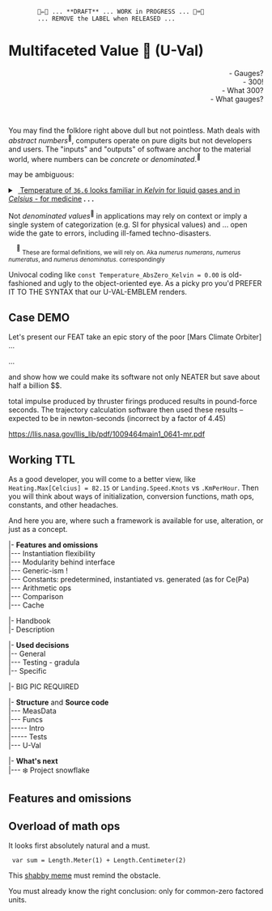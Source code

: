             🚧✏️🚧 ... **DRAFT** ... WORK in PROGRESS ... 🚧⌨️🚧
            ... REMOVE the LABEL when RELEASED ...
# Multifaceted Value :diamond_shape_with_a_dot_inside: (**U-Val**)

<div dir="rtl">?Gauges&nbsp;-</div>
<div dir="rtl">!300&nbsp;-</div>
<div dir="rtl">?What 300&nbsp;-</div>
<div dir="rtl">?What gauges&nbsp;-</div>
<p>&nbsp;</p>

 You may find the folklore right above dull but not pointless. Math deals with _abstract numbers_<sup>🔣</sup>, computers operate on pure digits but not developers and users. 
 The "inputs" and "outputs" of software anchor to the material world, where numbers can be <span title="&nbsp;">_concrete_</span> or _denominated_.<sup>🔣</sup> 
 
 may be ambiguous: 

<details>
<summary>&nbsp;<ins>&nbsp;Temperature of <code>36.6</code> looks familiar in <i>Kelvin</i> for liquid gases and in <i>Celsius</i> - for medicine</ins><b> .&nbsp;.&nbsp;.</b></summary>
            
- An altitude on EU domestic flights is measured in _feet_ while variometers may show _meters_.
- A close approach of Earth to Mars is ca. `33'900'000` _miles_ but seems credible in _kilometers_ and _nmi_.
- A child's age of `7` can mean months and years.
- `Jack` can be family, given (not only on birth), and branded name.
- `$1'000` or `1'000€` have not only varying exchange divisions over the years, but differing purchase abilities for essential goods, 1GB of DRAM, or gold ounce&nbsp;**. . .**\
\___________

</details>

Not _denominated values_<sup>🔣</sup> in applications may rely on context or imply a single system of categorization (e.g. SI for physical values) and ... open wide the gate to errors, including ill-famed techno-disasters.

&nbsp;&nbsp;&nbsp;&nbsp;<sup>🔣</sup> <sub>These are formal definitions, we will rely on. Aka _numerus numerans_, _numerus numeratus_, and _numerus denominatus_. correspondingly</sub>

 Univocal coding like `const Temperature_AbsZero_Kelvin = 0.00` is old-fashioned and ugly to the object-oriented eye. As a picky pro you'd PREFER IT TO THE SYNTAX that our U-VAL-EMBLEM renders.

## Case DEMO

Let's present our FEAT take an epic story of the poor [Mars Climate Orbiter] 
...

...

and show how we could make its software not only NEATER but save about half a billion $$.


 total impulse produced by thruster firings produced results in pound-force seconds. The trajectory calculation software then used these results – expected to be in newton-seconds (incorrect by a factor of 4.45)

 https://llis.nasa.gov/llis_lib/pdf/1009464main1_0641-mr.pdf

 ## Working TTL


 As a good developer, you will come to a better view, like `Heating.Max[Celcius] = 82.15` or `Landing.Speed.Knots` vs `.KmPerHour`. Then you will think about ways of initialization, conversion functions, math ops, constants, and other headaches. 

 And here you are, where such a framework is available for use, alteration, or just as a concept.

|- **Features and omissions**\
|--- Instantiation flexibility\
|--- Modularity behind interface\
|--- Generic-ism !\
|--- Constants: predetermined, instantiated vs. generated (as for Ce(Pa)\
|--- Arithmetic ops\
|--- Comparison\
|--- Cache

|- Handbook\
|- Description

|- **Used decisions**\
|-- General\
|--- Testing - gradula\
|-- Specific

|- BIG PIC REQUIRED

|- **Structure** and **Source code**\
|--- MeasData\
|--- Funcs\
|----- Intro\
|----- Tests\
|--- U-Val

|- **What's next**\
|--- ❄️ Project snowflake

## Features and omissions

## Overload of math ops

It looks first absolutely natural and a must.

``` var sum = Length.Meter(1) + Length.Centimeter(2)```

This [shabby meme](https://github.com/Kyriosity/read-write/blob/main/readme%2B/pencraft/readme%2B/_rsc/_img/memes/CalmDown_0Cplus0Cis64F.jpg) must remind the obstacle. 
 
You must already know the right conclusion: only for common-zero factored units.


